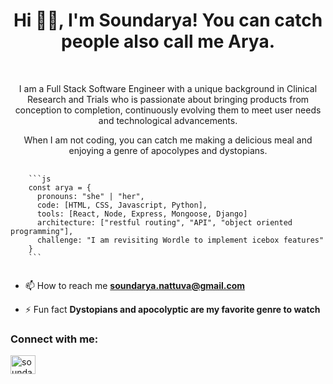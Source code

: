 <h1 align="center">Hi 👋🏾, I'm Soundarya! You can catch people also call me Arya.</h1><br>
<p align="center">I am a Full Stack Software Engineer with a unique background in Clinical Research and Trials who is passionate about bringing products from conception to completion, continuously evolving them to meet user needs and technological advancements.</p>

<p align="center"> When I am not coding, you can catch me making a delicious meal and enjoying a genre of apocolypes and dystopians.</p>


<pre>
  <code class="language-javascript">
    ```js
    const arya = {
      pronouns: "she" | "her",
      code: [HTML, CSS, Javascript, Python],
      tools: [React, Node, Express, Mongoose, Django]
      architecture: ["restful routing", "API", "object oriented programming"],
      challenge: "I am revisiting Wordle to implement icebox features"
    }
    ```
  </code>
</pre>


- 📫 How to reach me **soundarya.nattuva@gmail.com**

- ⚡ Fun fact **Dystopians and apocolyptic are my favorite genre to watch**

<h3 align="left">Connect with me:</h3>
<p align="left">
<a href="https://linkedin.com/in/soundarya nattuva" target="blank"><img align="center" src="https://raw.githubusercontent.com/rahuldkjain/github-profile-readme-generator/master/src/images/icons/Social/linked-in-alt.svg" alt="soundarya nattuva" height="30" width="40" /></a>
</p>
